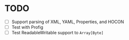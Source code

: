 # TODO

- [ ] Support parsing of XML, YAML, Properties, and HOCON
- [ ] Test with Profig
- [ ] Test ReadableWritable support to `Array[Byte]`
